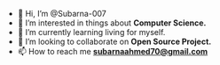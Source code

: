 - 👋 Hi, I’m @Subarna-007
- 👀 I’m interested in things about **Computer Science.**
- 🌱 I’m currently learning living for myself.
- 💞️ I’m looking to collaborate on **Open Source Project.**
- 📫 How to reach me **subarnaahmed70@gmail.com**
  

<!---
Subarna-007/Subarna-007 is a ✨ special ✨ repository because its `README.md` (this file) appears on your GitHub profile.
You can click the Preview link to take a look at your changes.
--->
